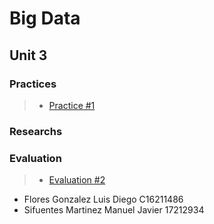 # Big Data

## Unit 3

### Practices

> - [Practice #1](https://github.com/ManuelSifuentes/BigData/tree/Unit_2/Unit_2/Practices/Practice01)

### Researchs

### Evaluation
> - [Evaluation #2](https://github.com/ManuelSifuentes/BigData/tree/Unit_2/Unit_2/Evaluation)

- Flores Gonzalez Luis Diego C16211486
- Sifuentes Martinez Manuel Javier 17212934
